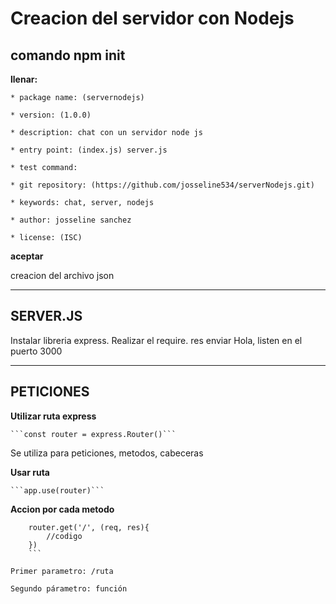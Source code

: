 # Creacion del servidor con Nodejs

## comando npm init

**llenar:**

    * package name: (servernodejs) 

    * version: (1.0.0)

    * description: chat con un servidor node js

    * entry point: (index.js) server.js

    * test command: 

    * git repository: (https://github.com/josseline534/serverNodejs.git) 

    * keywords: chat, server, nodejs

    * author: josseline sanchez

    * license: (ISC) 

**aceptar**

creacion del archivo json

* * *
## SERVER.JS

Instalar libreria express.
Realizar el require.
res enviar Hola, listen en el puerto 3000

* * *
## PETICIONES

**Utilizar ruta express**

    ```const router = express.Router()```

Se utiliza para peticiones, metodos, cabeceras

**Usar ruta**

    ```app.use(router)```

**Accion por cada metodo**
```
    router.get('/', (req, res){
        //codigo
    })
    ```

Primer parametro: /ruta 

Segundo párametro: función
